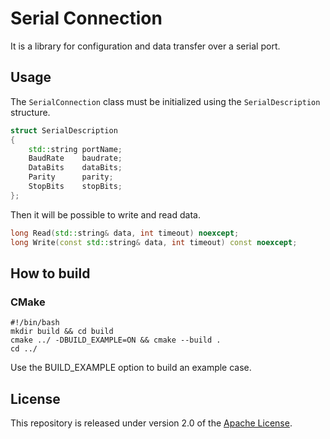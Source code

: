 # Serial Connection

It is a library for configuration and data transfer over a serial port.

## Usage

The `SerialConnection` class must be initialized using the `SerialDescription` structure.

```c++
struct SerialDescription
{
    std::string portName;
    BaudRate    baudrate;
    DataBits    dataBits;
    Parity      parity;
    StopBits    stopBits;
};
```

Then it will be possible to write and read data.

```c++
long Read(std::string& data, int timeout) noexcept;
long Write(const std::string& data, int timeout) const noexcept;
```

## How to build

### CMake

```shell
#!/bin/bash
mkdir build && cd build
cmake ../ -DBUILD_EXAMPLE=ON && cmake --build .
cd ../
```

Use the BUILD_EXAMPLE option to build an example case.

## License

This repository is released under version 2.0 of the
[Apache License](https://www.apache.org/licenses/LICENSE-2.0).
